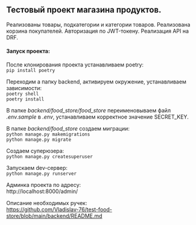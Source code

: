 ## Тестовый проект магазина продуктов.
Реализованы товары, подкатегории и категории товаров.
Реализована корзина покупателей.
Авторизация по JWT-токену.
Реализация API на DRF.

#### Запуск проекта:
После клонирования проекта устанавливаем poetry:  
`pip install poetry`

Переходим а папку backend, активируем окружение, устанавливаем зависимости:  
`poetry shell`  
`poetry install`

В папке *backend/food_store/food_store* переименовываем файл *.env.sample* в *.env*, устанавливаем корректное значение SECRET_KEY.

В папке *backend/food_store* создаем миграции:  
`python manage.py makemigrations`  
`python manage.py migrate`

Создаем суперюзера:  
`python manage.py createsuperuser`

Запускаем dev-сервер:  
`python manage.py runserver`

Админка проекта по адресу:  
http://localhost:8000/admin/

Описание необходимых ручек:  
https://github.com/Vladislav-76/test-food-store/blob/main/backend/README.md


